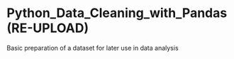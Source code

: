 # Python_Data_Cleaning_with_Pandas (RE-UPLOAD)

Basic preparation of a dataset for later use in data analysis
